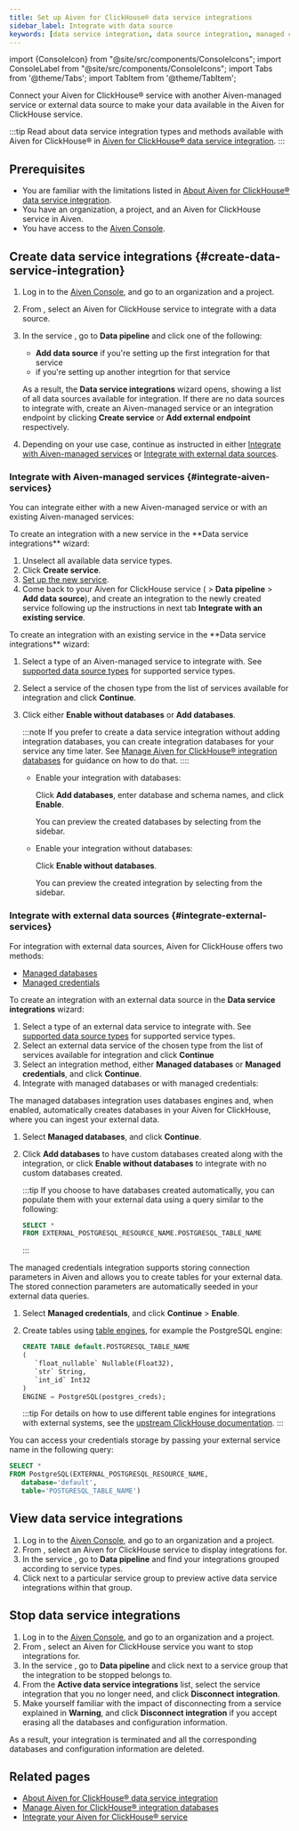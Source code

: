 ```yaml
---
title: Set up Aiven for ClickHouse® data service integrations
sidebar_label: Integrate with data source
keywords: [data service integration, data source integration, managed credentials integration, managed databases integration, named collections]
---
```


import {ConsoleIcon} from "@site/src/components/ConsoleIcons";
import ConsoleLabel from "@site/src/components/ConsoleIcons";
import Tabs from '@theme/Tabs';
import TabItem from '@theme/TabItem';

Connect your Aiven for ClickHouse® service with another Aiven-managed service or external data source to make your data available in the Aiven for ClickHouse service.

:::tip
Read about data service integration types and methods available with Aiven for
ClickHouse® in
[Aiven for ClickHouse® data service integration](/docs/products/clickhouse/concepts/data-integration-overview).
:::

## Prerequisites

- You are familiar with the limitations listed in
  [About Aiven for ClickHouse® data service integration](/docs/products/clickhouse/concepts/data-integration-overview#supported-data-source-types).
- You have an organization, a project, and an Aiven for ClickHouse service in Aiven.
- You have access to the [Aiven Console](https://console.aiven.io/).

## Create data service integrations {#create-data-service-integration}

1. Log in to the [Aiven Console](https://console.aiven.io/), and go to an organization
   and a project.
1. From <ConsoleLabel name="services"/>, select an Aiven for ClickHouse service to integrate
   with a data source.
1. In the service <ConsoleLabel name="overview"/>, go to **Data pipeline** and click one
   of the following:

   - **Add data source** if you're setting up the first integration for that service
   - <ConsoleIcon name="plus"/> if you're setting up another integrtion for that service

   As a result, the **Data service integrations** wizard opens, showing
   a list of all data sources available for integration. If there are no data sources to
   integrate with, create an Aiven-managed service or an integration endpoint by
   clicking **Create service** or **Add external endpoint** respectively.

1. Depending on your use case, continue as instructed in either
  [Integrate with Aiven-managed services](#integrate-aiven-services) or
  [Integrate with external data sources](#integrate-external-services).

### Integrate with Aiven-managed services {#integrate-aiven-services}

You can integrate either with a new Aiven-managed service or with an existing Aiven-managed
services:

<Tabs groupId="group1">
<TabItem value="1" label="Integrate with a new service" default>
To create an integration with a new service in the **Data service integrations** wizard:

1. Unselect all available data service types.
1. Click **Create service**.
1. [Set up the new service](/docs/platform/howto/create_new_service).
1. Come back to your Aiven for ClickHouse service (<ConsoleLabel name="overview"/> >
   **Data pipeline** > **Add data source**), and create an integration to the newly created
   service following up the instructions in next tab
   **Integrate with an existing service**.
</TabItem>
<TabItem value="2" label="Integrate with an existing service">
To create an integration with an existing service in the **Data service integrations** wizard:

1. Select a type of an Aiven-managed service to integrate with. See
   [supported data source types](/docs/products/clickhouse/concepts/data-integration-overview#supported-data-source-types)
   for supported service types.
1. Select a service of the chosen type from the list of services available for
   integration and click **Continue**.
1. Click either **Enable without databases** or **Add databases**.

   :::note
   If you prefer to create a data service integration without adding integration databases,
   you can create integration databases for your service any time later. See
   [Manage Aiven for ClickHouse® integration databases](/docs/products/clickhouse/howto/integration-databases)
   for guidance on how to do that.
   ::::

   - Enable your integration with databases:

     Click **Add databases**, enter database and schema names, and click **Enable**.

     You can preview the created databases by selecting <ConsoleLabel name="databasestables"/>
     from the sidebar.

   - Enable your integration without databases:

     Click **Enable without databases**.

     You can preview the created integration by selecting <ConsoleLabel name="overview"/>
     from the sidebar.
</TabItem>
</Tabs>

### Integrate with external data sources {#integrate-external-services}

For integration with external data sources, Aiven for ClickHouse offers two methods:

- [Managed databases](/docs/products/clickhouse/concepts/data-integration-overview.md#managed-databases-integration)
- [Managed credentials](/docs/products/clickhouse/concepts/data-integration-overview.md#managed-credentials-integration)

To create an integration with an external data source in the **Data service integrations**
wizard:

1. Select a type of an external data service to integrate with. See
   [supported data source types](/docs/products/clickhouse/concepts/data-integration-overview#supported-data-source-types)
   for supported service types.
1. Select an external data service of the chosen type from the list of services available
   for integration and click **Continue**
1. Select an integration method, either **Managed databases**  or **Managed credentials**,
   and click **Continue**.
1. Integrate with managed databases or with managed credentials:

<Tabs groupId="group2">
<TabItem value="1" label="Integrate with managed databases" default>
The managed databases integration uses databases engines and, when enabled,
automatically creates databases in your Aiven for ClickHouse, where you can ingest your
external data.

1. Select **Managed databases**, and click **Continue**.
1. Click **Add databases** to have custom databases created along with the integration, or
   click **Enable without databases** to integrate with no custom databases created.

   :::tip
   If you choose to have databases created automatically, you can populate them with your
   external data using a query similar to the following:

   ```sql
   SELECT *
   FROM EXTERNAL_POSTGRESQL_RESOURCE_NAME.POSTGRESQL_TABLE_NAME
   ```

   :::

</TabItem>
<TabItem value="2" label="Integrate with managed credentials">
The managed credentials integration supports storing connection parameters in Aiven
and allows you to create tables for your external data. The stored connection parameters
are automatically seeded in your external data queries.

1. Select **Managed credentials**, and click **Continue** > **Enable**.
1. Create tables using
   [table engines](/docs/products/clickhouse/reference/supported-table-engines), for
   example the PostgreSQL engine:

   ```sql
   CREATE TABLE default.POSTGRESQL_TABLE_NAME
   (
      `float_nullable` Nullable(Float32),
      `str` String,
      `int_id` Int32
   )
   ENGINE = PostgreSQL(postgres_creds);
   ```

   :::tip
   For details on how to use different table engines for integrations with external
   systems, see the
   [upstream ClickHouse documentation](https://clickhouse.com/docs/en/engines/table-engines/integrations).
   :::

You can access your credentials storage by passing your external service name in the
following query:

```sql
SELECT *
FROM PostgreSQL(EXTERNAL_POSTGRESQL_RESOURCE_NAME,
   database='default',
   table='POSTGRESQL_TABLE_NAME')
```
</TabItem>
</Tabs>

## View data service integrations

1. Log in to the [Aiven Console](https://console.aiven.io/), and go to an organization
   and a project.
1. From <ConsoleLabel name="services"/>, select an Aiven for ClickHouse service to display
   integrations for.
1. In the service <ConsoleLabel name="overview"/>, go to **Data pipeline**
   and find your integrations grouped according to service types.
1. Click <ConsoleIcon name="chevronRight"/> next to a particular service group to preview
   active data service integrations within that group.

## Stop data service integrations

1.  Log in to the [Aiven Console](https://console.aiven.io/), and go to an organization
    and a project.
1.  From <ConsoleLabel name="services"/>, select an Aiven for ClickHouse service you
    want to stop integrations for.
1.  In the service <ConsoleLabel name="overview"/>, go to **Data pipeline** and click
    <ConsoleIcon name="chevronRight"/> next to a service group that the integration to be
    stopped belongs to.
1.  From the **Active data service integrations** list, select the
    service integration that you no longer need, and click **Disconnect integration**.
1.  Make yourself familiar with the impact of disconnecting from a service explained in
    **Warning**, and click **Disconnect integration** if you accept erasing all the
    databases and configuration information.

As a result, your integration is terminated and all the corresponding databases and
configuration information are deleted.

## Related pages

-   [About Aiven for ClickHouse® data service integration](/docs/products/clickhouse/concepts/data-integration-overview)
-   [Manage Aiven for ClickHouse® integration databases](/docs/products/clickhouse/howto/integration-databases)
-   [Integrate your Aiven for ClickHouse® service](/docs/products/clickhouse/howto/list-integrations)
